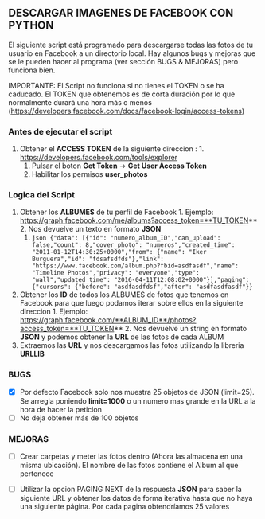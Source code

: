 ## DESCARGAR IMAGENES DE FACEBOOK CON PYTHON

El siguiente script está programado para descargarse todas las fotos de tu usuario en Facebook a un directorio local.
Hay algunos bugs y mejoras que se le pueden hacer al programa (ver sección BUGS & MEJORAS) pero funciona bien.

IMPORTANTE: El Script no funciona si no tienes el TOKEN o se ha caducado. El TOKEN que obtenemos es de corta duración por lo que normalmente durará una hora más o menos (https://developers.facebook.com/docs/facebook-login/access-tokens)



### Antes de ejecutar el script

  1. Obtener el **ACCESS TOKEN** de la siguiente direccion : 
    1. https://developers.facebook.com/tools/explorer
      1. Pulsar el boton **Get Token** -> **Get User Access Token** 
      2. Habilitar los permisos **user_photos** 
      
### Logica del Script
  1. Obtener los **ALBUMES** de tu perfil de Facebook
    1. Ejemplo: https://graph.facebook.com/me/albums?access_token=**TU_TOKEN**
    2. Nos devuelve un texto en formato **JSON** 
      1. ```json {"data": [{"id": "numero_album_ID","can_upload": false,"count": 8,"cover_photo": "numeros","created_time": "2011-01-12T14:30:25+0000","from": {"name": "Iker Burguera","id": "fdsafsdfds"},"link": "https://www.facebook.com/album.php?fbid=asdfasdf","name": "Timeline Photos","privacy": "everyone","type": "wall","updated_time": "2016-04-11T12:08:02+0000"}],"paging": {"cursors": {"before": "asdfasdfdsf","after": "asdfasdfasdf"}}```
  2. Obtener los **ID** de todos los ALBUMES de fotos que tenemos en Facebook para que luego podamos iterar sobre ellos en la siguiente direccion
    1. Ejemplo: https://graph.facebook.com/**ALBUM_ID**/photos?access_token=**TU_TOKEN**
    2. Nos devuelve un string en formato **JSON** y podemos obtener la **URL** de las fotos de cada ALBUM 
  3. Extraemos las **URL** y nos descargamos las fotos utilizando la libreria **URLLIB** 

### BUGS 
 - [x] Por defecto Facebook solo nos muestra 25 objetos de JSON (limit=25). Se arregla poniendo **limit=1000** o un numero mas grande en la URL a la hora de hacer la peticion
 - [ ] No deja obtener más de 100 objetos 

### MEJORAS
 - [ ] Crear carpetas y meter las fotos dentro (Ahora las almacena en una misma ubicación). El nombre de las fotos contiene el Album al que pertenece
 - [ ] Utilizar la opcion PAGING NEXT de la respuesta **JSON** para saber la siguiente URL y obtener los datos de forma iterativa hasta que no haya una siguiente página. Por cada pagina obtendríamos 25 valores


